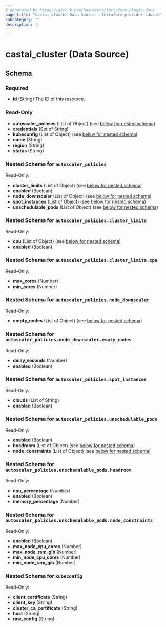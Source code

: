 ```yaml
---
# generated by https://github.com/hashicorp/terraform-plugin-docs
page_title: "castai_cluster Data Source - terraform-provider-castai"
subcategory: ""
description: |-
  
---
```


# castai_cluster (Data Source)





<!-- schema generated by tfplugindocs -->
## Schema

### Required

- **id** (String) The ID of this resource.

### Read-Only

- **autoscaler_policies** (List of Object) (see [below for nested schema](#nestedatt--autoscaler_policies))
- **credentials** (Set of String)
- **kubeconfig** (List of Object) (see [below for nested schema](#nestedatt--kubeconfig))
- **name** (String)
- **region** (String)
- **status** (String)

<a id="nestedatt--autoscaler_policies"></a>
### Nested Schema for `autoscaler_policies`

Read-Only:

- **cluster_limits** (List of Object) (see [below for nested schema](#nestedobjatt--autoscaler_policies--cluster_limits))
- **enabled** (Boolean)
- **node_downscaler** (List of Object) (see [below for nested schema](#nestedobjatt--autoscaler_policies--node_downscaler))
- **spot_instances** (List of Object) (see [below for nested schema](#nestedobjatt--autoscaler_policies--spot_instances))
- **unschedulable_pods** (List of Object) (see [below for nested schema](#nestedobjatt--autoscaler_policies--unschedulable_pods))

<a id="nestedobjatt--autoscaler_policies--cluster_limits"></a>
### Nested Schema for `autoscaler_policies.cluster_limits`

Read-Only:

- **cpu** (List of Object) (see [below for nested schema](#nestedobjatt--autoscaler_policies--cluster_limits--cpu))
- **enabled** (Boolean)

<a id="nestedobjatt--autoscaler_policies--cluster_limits--cpu"></a>
### Nested Schema for `autoscaler_policies.cluster_limits.cpu`

Read-Only:

- **max_cores** (Number)
- **min_cores** (Number)



<a id="nestedobjatt--autoscaler_policies--node_downscaler"></a>
### Nested Schema for `autoscaler_policies.node_downscaler`

Read-Only:

- **empty_nodes** (List of Object) (see [below for nested schema](#nestedobjatt--autoscaler_policies--node_downscaler--empty_nodes))

<a id="nestedobjatt--autoscaler_policies--node_downscaler--empty_nodes"></a>
### Nested Schema for `autoscaler_policies.node_downscaler.empty_nodes`

Read-Only:

- **delay_seconds** (Number)
- **enabled** (Boolean)



<a id="nestedobjatt--autoscaler_policies--spot_instances"></a>
### Nested Schema for `autoscaler_policies.spot_instances`

Read-Only:

- **clouds** (List of String)
- **enabled** (Boolean)


<a id="nestedobjatt--autoscaler_policies--unschedulable_pods"></a>
### Nested Schema for `autoscaler_policies.unschedulable_pods`

Read-Only:

- **enabled** (Boolean)
- **headroom** (List of Object) (see [below for nested schema](#nestedobjatt--autoscaler_policies--unschedulable_pods--headroom))
- **node_constraints** (List of Object) (see [below for nested schema](#nestedobjatt--autoscaler_policies--unschedulable_pods--node_constraints))

<a id="nestedobjatt--autoscaler_policies--unschedulable_pods--headroom"></a>
### Nested Schema for `autoscaler_policies.unschedulable_pods.headroom`

Read-Only:

- **cpu_percentage** (Number)
- **enabled** (Boolean)
- **memory_percentage** (Number)


<a id="nestedobjatt--autoscaler_policies--unschedulable_pods--node_constraints"></a>
### Nested Schema for `autoscaler_policies.unschedulable_pods.node_constraints`

Read-Only:

- **enabled** (Boolean)
- **max_node_cpu_cores** (Number)
- **max_node_ram_gib** (Number)
- **min_node_cpu_cores** (Number)
- **min_node_ram_gib** (Number)




<a id="nestedatt--kubeconfig"></a>
### Nested Schema for `kubeconfig`

Read-Only:

- **client_certificate** (String)
- **client_key** (String)
- **cluster_ca_certificate** (String)
- **host** (String)
- **raw_config** (String)


